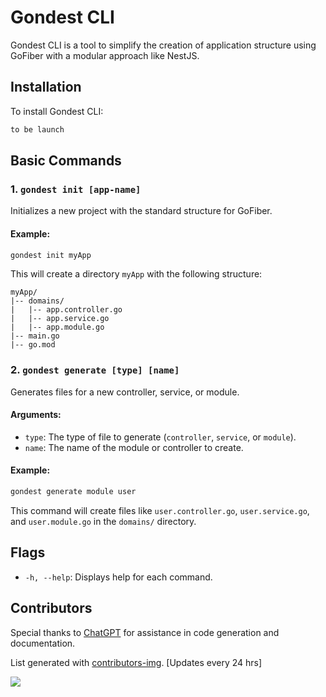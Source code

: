# Gondest CLI

Gondest CLI is a tool to simplify the creation of application structure using GoFiber with a modular approach like NestJS.

## Installation

To install Gondest CLI:

```bash
to be launch
```

## Basic Commands

### 1. `gondest init [app-name]`

Initializes a new project with the standard structure for GoFiber.

#### Example:

```bash
gondest init myApp
```

This will create a directory `myApp` with the following structure:

```
myApp/
|-- domains/
|   |-- app.controller.go
|   |-- app.service.go
|   |-- app.module.go
|-- main.go
|-- go.mod
```

### 2. `gondest generate [type] [name]`

Generates files for a new controller, service, or module.

#### Arguments:

- `type`: The type of file to generate (`controller`, `service`, or `module`).
- `name`: The name of the module or controller to create.

#### Example:

```bash
gondest generate module user
```

This command will create files like `user.controller.go`, `user.service.go`, and `user.module.go` in the `domains/` directory.

## Flags

- `-h, --help`: Displays help for each command.

## Contributors

Special thanks to [ChatGPT](https://openai.com/chatgpt) for assistance in code generation and documentation.

List generated with [contributors-img](https://contrib.rocks). [Updates every 24 hrs]

<a href="https://github.com/akimabs/gondest/graphs/contributors">
  <img src="https://contrib.rocks/image?repo=akimabs/gondest" />
</a>
